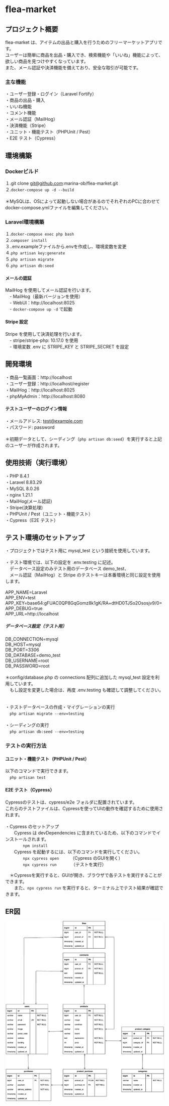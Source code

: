 # flea-market
## プロジェクト概要
flea-market は、アイテムの出品と購入を行うためのフリーマーケットアプリです。\
ユーザーは簡単に商品を出品・購入でき、検索機能や「いいね」機能によって、欲しい商品を見つけやすくなっています。\
また、メール認証や決済機能を備えており、安全な取引が可能です。
### 主な機能
・ユーザー登録・ログイン（Laravel Fortify）\
・商品の出品・購入\
・いいね機能\
・コメント機能\
・メール認証（MailHog）\
・決済機能（Stripe）\
・ユニット・機能テスト（PHPUnit / Pest）\
・E2E テスト（Cypress）
## 環境構築
### Dockerビルド
１.git clone git@github.com:marina-ob/flea-market.git\
２.`docker-compose up -d --build`\
  \
＊MySQLは、OSによって起動しない場合があるのでそれぞれのPCに合わせてdocker-compose.ymlファイルを編集してください。
  
### Laravel環境構築
１.`docker-compose exec php bash`\
２.`composer install`\
３..env.exampleファイルから.envを作成し、環境変数を変更\
４.`php artisan key:generate`\
５.`php artisan migrate`\
６.`php artisan db:seed`

#### メールの認証
MailHog を使用してメール認証を行います。\
　- MailHog（最新バージョンを使用）\
　- WebUI：http://localhost:8025 \
　- `docker-compose up -d` で起動

#### Stripe 設定
Stripe を使用して決済処理を行います。\
　- stripe/stripe-php: 10.17.0 を使用\
　- 環境変数 .env に STRIPE_KEY と STRIPE_SECRET を設定


## 開発環境  
・商品一覧画面：http://localhost \
・ユーザー登録：http://localhost/register \
・MailHog：http://localhost:8025 \
・phpMyAdmin：http://localhost:8080

#### テストユーザーのログイン情報
・メールアドレス: test@example.com\
・パスワード: password\
\
＊初期データとして、シーディング（`php artisan db:seed`）を実行すると上記のユーザーが作成されます。
  
## 使用技術（実行環境）  
  
・PHP 8.4.1\
・Laravel 8.83.29\
・MySQL 8.0.26\
・nginx 1.21.1\
・MailHog(メール認証)\
・Stripe(決算処理)\
・PHPUnit / Pest（ユニット・機能テスト）\
・Cypress（E2E テスト）

 ## テスト環境のセットアップ
 
・プロジェクトではテスト用に mysql_test という接続を使用しています。\
\
・テスト環境では、以下の設定を .env.testing に記述。\
　データベース設定のみテスト用のデータベース demo_test、\
　メール認証（MailHog）と Stripe のテストキーは本番環境と同じ設定を使用します。  
\
APP_NAME=Laravel\
APP_ENV=test\
APP_KEY=base64:gFUAC0QP8GqGomz8k1gK/RA+dtHD0TJSo2Ososjv9/0=\
APP_DEBUG=true\
APP_URL=http://localhost

##### データベース設定（テスト用）
DB_CONNECTION=mysql\
DB_HOST=mysql\
DB_PORT=3306\
DB_DATABASE=demo_test\
DB_USERNAME=root\
DB_PASSWORD=root\
\
＊config/database.php の connections 配列に追加した mysql_test 設定を利用しています。\
　もし設定を変更した場合は、再度 .env.testing も確認して調整してください。\
\
\
・テストデータベースの作成・マイグレーションの実行\
　`php artisan migrate --env=testing`\
\
・シーディングの実行\
　`php artisan db:seed --env=testing`

### テストの実行方法
#### ユニット・機能テスト（PHPUnit / Pest）
以下のコマンドで実行できます。\
　`php artisan test`

#### E2E テスト（Cypress）
Cypressのテストは、cypress/e2e フォルダに配置されています。\
これらのテストファイルは、Cypressを使ってUIの動作を確認するために使用されます。\
\
・Cypress のセットアップ\
　　Cypress は devDependencies に含まれているため、以下のコマンドでインストールされます。\
　　　　`npm install`
\
　　Cypress を起動するには、以下のコマンドを実行してください。\
　　　　`npx cypress open`   　　 （Cypress のGUIを開く）\
　　　　`npx cypress run`　　　 （テストを実行）

　＊Cypressを実行すると、GUIが開き、ブラウザで各テストを実行することができます。\
　　また、`npx cypress run` を実行すると、ターミナル上でテスト結果が確認できます。

## ER図

![ER図](src/resources/docs/er.drawio.png)

